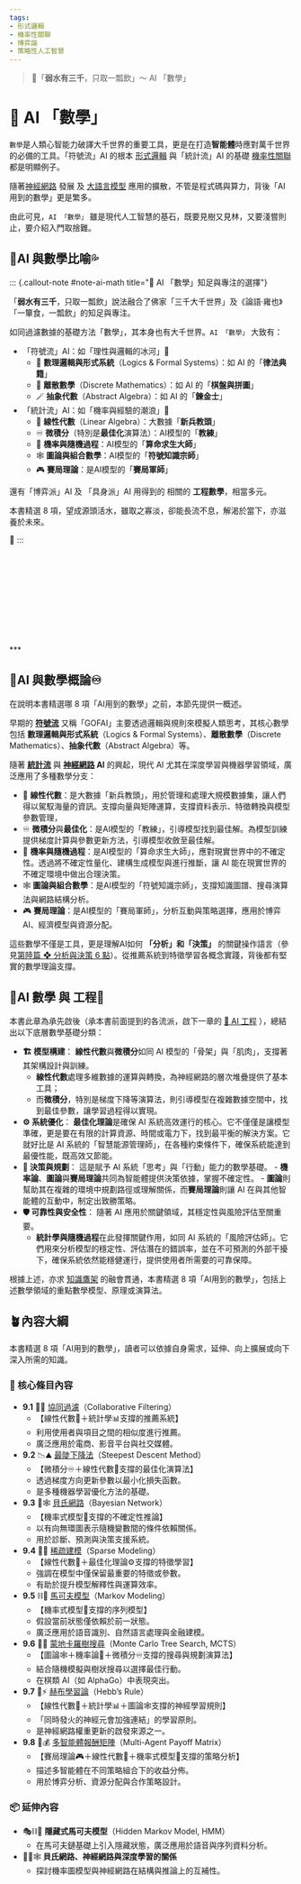```yaml
---
tags:
- 形式邏輯
- 機率性關聯
- 博弈論
- 策略性人工智慧
---
```

> 🚰「**弱水有三千**，只取一瓢飲」〜 AI 「數學」

# 📐 AI 「數學」

`數學`是人類心智能力破譯大千世界的重要工具，更是在打造**智能體**時應對萬千世界的必備的工具。「符號流」AI 的根本 [形式邏輯](03-01-formal_logic.zh-hant.md) 與「統計流」AI 的基礎 [機率性關聯](04-01-probabilistic_association.zh-hant.md) 都是明顯例子。

隨著[神經網路](04-03-neural_networks.zh-hant.md) 發展 及 [大語言模型](02-07-large_language_models.zh-hant.md) 應用的擴散，不管是程式碼與算力，背後「AI用到的數學」更是繁多。

由此可見，`AI 「數學」` 雖是現代人工智慧的基石，既要見樹又見林，又要淺嘗則止，要介紹入門取捨難。

## 🚰AI 與數學比喻💦

::: {.callout-note #note-ai-math title="📐 AI 「數學」知足與專注的選擇"}

 「**弱水有三千**，只取一瓢飲」說法融合了佛家「三千大千世界」及《論語·雍也》「一簞食，一瓢飲」的知足與專注。

如同過濾數據的基礎方法「數學」，其本身也有大千世界。`AI 「數學」` 大致有：

* 「符號流」AI：如「理性與邏輯的冰河」🧊
	* 📜 **數理邏輯與形式系統**（Logics & Formal Systems）：如 AI 的「**律法典籍**」
	* 🧩 **離散數學**（Discrete Mathematics）：如 AI 的「**棋盤與拼圖**」
	* 🪄 **抽象代數**（Abstract Algebra）：如 AI 的「**鍊金士**」
* 「統計流」AI：如「機率與經驗的潮浪」🌊
	* 📐 **線性代數**（Linear Algebra）：大數據「**新兵教頭**」
	* ♾️ **微積分**（特別是**最佳化**演算法）：AI模型的「**教練**」
	* 🎲 **機率與隨機過程**：AI模型的「**算命求生大師**」
	* 🕸️ **圖論與組合數學**：AI模型的「**符號知識宗師**」
	* 🎮 **賽局理論**：是AI模型的「**賽局軍師**」

還有「博弈派」AI 及 「具身派」AI 用得到的 相關的 **工程數學**，相當多元。

本書精選 8 項，望成源頭活水，雖取之寡淡，卻能長流不息，解渴於當下，亦滋養於未來。

📐
:::

<figure class="part"><svg aria-roledescription="flowchart-v2" role="graphics-document document" class="flowchart mermaid-js" xmlns:xlink="http://www.w3.org/1999/xlink" xmlns="http://www.w3.org/2000/svg" width="100%" id="mermaid-1" xmlns:ev="http://www.w3.org/2001/xml-events">
<g id="viewport-20250923180406308" class="svg-pan-zoom_viewport" transform="matrix(5,0,0,5,-600,-228)" style="transform: matrix(5, 0, 0, 5, -600,-228);">
<image href="images/mind_map.svg"></image></g></svg>
</figure>
***

## 📐AI 與數學概論♾️

在說明本書精選哪 8 項「AI用到的數學」之前，本節先提供一概述。

早期的 **[符號流](02-01-symbolic_ai.zh-hant)** 又稱「GOFAI」主要透過邏輯與規則來模擬人類思考，其核心數學包括 **數理邏輯與形式系統**（Logics & Formal Systems）、**離散數學**（Discrete Mathematics）、**抽象代數**（Abstract Algebra）等。

隨著 **[統計流](02-02-statistical_ai.zh-hant)** 與 **[神經網路](04-03-neural_networks.zh-hant) AI** 的興起，現代 AI 尤其在深度學習與機器學習領域，廣泛應用了多種數學分支：

- 📐 **線性代數**：是大數據「新兵教頭」，用於管理和處理大規模數據集，讓人們得以駕馭海量的資訊。支撐向量與矩陣運算，支撐資料表示、特徵轉換與模型參數管理，
- ♾️ **微積分**與**最佳化**：是AI模型的「教練」，引導模型找到最佳解。為模型訓練提供梯度計算與參數更新方法，引導模型收斂至最佳解。
- 🎲 **機率與隨機過程**：是AI模型的「算命求生大師」，應對現實世界中的不確定性。透過將不確定性量化、建構生成模型與進行推斷，讓 AI 能在現實世界的不確定環境中做出合理決策。
- 🕸️ **圖論與組合數學**：是AI模型的「符號知識宗師」，支撐知識圖譜、搜尋演算法與網路結構分析。
- 🎮 **賽局理論**：是AI模型的「賽局軍師」，分析互動與策略選擇，應用於博弈 AI、經濟模型與資源分配。

這些數學不僅是工具，更是理解AI如何 **「分析」和「決策」** 的關鍵操作語言（參見[第陸篇 ❖ 分析與決策 6 點](06----analytics_decisions.zh-hant.md)）。從推薦系統到特徵學習各概念實踐，背後都有堅實的數學理論支撐。

## 📐AI 數學 與 工程🌉

本書此章為承先啟後（承本書前面提到的各流派，啟下一章的 [🌉 AI 工程](10----ai_engineering.zh-hant) ），總結出以下底層數學基礎分類：

- **🏗️ 模型構建**： **線性代數**與**微積分**如同 AI 模型的「骨架」與「肌肉」，支撐著其架構設計與訓練。
	- **線性代數**處理多維數據的運算與轉換，為神經網路的層次堆疊提供了基本工具；
	- 而**微積分**，特別是梯度下降等演算法，則引導模型在複雜數據空間中，找到最佳參數，讓學習過程得以實現。    
- **⚙️ 系統優化**： **最佳化理論**是確保 AI 系統高效運行的核心。它不僅僅是讓模型準確，更是要在有限的計算資源、時間或電力下，找到最平衡的解決方案。它就好比是 AI 系統的「智慧能源管理師」，在各種約束條件下，確保系統能達到最優性能，既高效又節能。
- **🧭 決策與規劃**： 這是賦予 AI 系統「思考」與「行動」能力的數學基礎。
	  - **機率論**、**圖論**與**賽局理論**共同為智能體提供決策依據，掌握不確定性。
	  - **圖論**則幫助其在複雜的環境中規劃路徑或理解關係，而**賽局理論**則讓 AI 在與其他智能體的互動中，制定出致勝策略。    
- **🛡️ 可靠性與安全性**： 隨著 AI 應用於關鍵領域，其穩定性與風險評估至關重要。
	- **統計學與隨機過程**在此發揮關鍵作用，如同 AI 系統的「風險評估師」。它們用來分析模型的穩定性、評估潛在的錯誤率，並在不可預測的外部干擾下，確保系統依然能穩健運行，提供使用者所需要的可靠保障。

根據上述，亦求 [知識鷹架](notes-action.zh-hant) 的融會貫通，本書精選 8 項「AI用到的數學」，包括上述數學領域的重點數學模型、原理或演算法。

## 🪴內容大綱

本書精選 8 項「AI用到的數學」，讀者可以依據自身需求，延伸、向上擴展或向下深入所需的知識。

### 🌰 核心條目內容

* **9.1** 🤝🚿 [協同過濾](09-01-collaborative_filtering.zh-hant)（Collaborative Filtering）
	-  【線性代數📐＋統計學📊支撐的推薦系統】  
	- 利用使用者與項目之間的相似度進行推薦。  
	- 廣泛應用於電商、影音平台與社交媒體。
* **9.2** 📉⛰️ [最陡下降法](09-02-steepest_descent_method.zh-hant)（Steepest Descent Method）
	- 【微積分♾️＋線性代數📐支撐的最佳化演算法】  
	- 透過梯度方向更新參數以最小化損失函數。  
	- 是多種機器學習優化方法的基礎。
* **9.3** 🔮🕸️ [貝氏網路](09-03-bayesian_network.zh-hant)（Bayesian Network）
	- 【機率式模型🎲支撐的不確定性推論】  
	- 以有向無環圖表示隨機變數間的條件依賴關係。  
	- 用於診斷、預測與決策支援系統。
* **9.4** 🧹🧩 [稀疏建模](09-04-sparse_modeling.zh-hant)（Sparse Modeling）
	- 【線性代數📐＋最佳化理論⚙️支撐的特徵學習】  
	- 強調在模型中僅保留最重要的特徵或參數。  
	- 有助於提升模型解釋性與運算效率。
* **9.5** ⛓️🔄 [馬可夫模型](09-05-markov_modeling.zh-hant)（Markov Modeling）
	- 【機率式模型🎲支撐的序列模型】  
	- 假設當前狀態僅依賴於前一狀態。  
	- 廣泛應用於語音識別、自然語言處理與金融建模。
* **9.6** 🌲🧭 [蒙地卡羅樹搜尋](09-06-monte_carlo_tree_search.zh-hant)（Monte Carlo Tree Search, MCTS）
	- 【圖論🕸️＋機率論🎲＋微積分♾️支撐的搜尋與規劃演算法】  
	- 結合隨機模擬與樹狀搜尋以選擇最佳行動。  
	- 在棋類 AI（如 AlphaGo）中表現突出。
* **9.7** 🧠⚡ [赫布學習論](09-07-hebb_rule.zh-hant)（Hebb’s Rule）
	- 【線性代數📐＋統計學📊＋圖論🕸️支撐的神經學習規則】  
	- 「同時發火的神經元會加強連結」的學習原則。  
	- 是神經網路權重更新的啟發來源之一。
* **9.8** 🧮💰 [多智能體報酬矩陣](09-08-multi_agent_payoff_matrix.zh-hant)（Multi-Agent Payoff Matrix）
	- 【賽局理論🎮＋線性代數📐＋機率式模型🎲支撐的策略分析】  
	- 描述多智能體在不同策略組合下的收益分佈。  
	- 用於博弈分析、資源分配與合作策略設計。

### 📦 延伸內容

- 🎭⛓️🔄 **隱藏式馬可夫模型**（Hidden Markov Model, HMM）  
  - 在馬可夫鏈基礎上引入隱藏狀態，廣泛應用於語音與序列資料分析。
- 🧠🔮🕸️ **貝氏網路、神經網路與深度學習的關係**  
  - 探討機率圖模型與神經網路在結構與推論上的互補性。